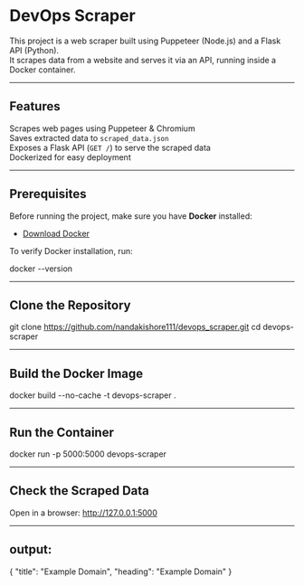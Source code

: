#  DevOps Scraper

This project is a web scraper built using Puppeteer (Node.js) and a Flask API (Python).  
It scrapes data from a website and serves it via an API, running inside a Docker container.

---

##  Features
 Scrapes web pages using Puppeteer & Chromium  
 Saves extracted data to `scraped_data.json`  
 Exposes a Flask API (`GET /`) to serve the scraped data  
 Dockerized for easy deployment  

---

##  Prerequisites
Before running the project, make sure you have **Docker** installed:  
- [Download Docker](https://www.docker.com/get-started)

To verify Docker installation, run:  

docker --version

---

## Clone the Repository

git clone https://github.com/nandakishore111/devops_scraper.git
cd devops-scraper

---

## Build the Docker Image

docker build --no-cache -t devops-scraper .

---

## Run the Container

docker run -p 5000:5000 devops-scraper

---

## Check the Scraped Data
Open in a browser:
http://127.0.0.1:5000

---

## output:
{
  "title": "Example Domain",
  "heading": "Example Domain"
}














